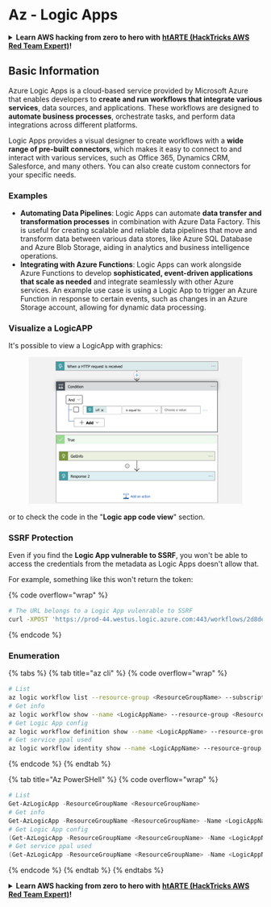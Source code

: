 # Az - Logic Apps

<details>

<summary><strong>Learn AWS hacking from zero to hero with</strong> <a href="https://training.hacktricks.xyz/courses/arte"><strong>htARTE (HackTricks AWS Red Team Expert)</strong></a><strong>!</strong></summary>

Other ways to support HackTricks:

* If you want to see your **company advertised in HackTricks** or **download HackTricks in PDF** Check the [**SUBSCRIPTION PLANS**](https://github.com/sponsors/carlospolop)!
* Get the [**official PEASS & HackTricks swag**](https://peass.creator-spring.com)
* Discover [**The PEASS Family**](https://opensea.io/collection/the-peass-family), our collection of exclusive [**NFTs**](https://opensea.io/collection/the-peass-family)
* **Join the** 💬 [**Discord group**](https://discord.gg/hRep4RUj7f) or the [**telegram group**](https://t.me/peass) or **follow** us on **Twitter** 🐦 [**@hacktricks_live**](https://twitter.com/hacktricks_live)**.**
* **Share your hacking tricks by submitting PRs to the** [**HackTricks**](https://github.com/carlospolop/hacktricks) and [**HackTricks Cloud**](https://github.com/carlospolop/hacktricks-cloud) github repos.

</details>

## Basic Information

Azure Logic Apps is a cloud-based service provided by Microsoft Azure that enables developers to **create and run workflows that integrate various services**, data sources, and applications. These workflows are designed to **automate business processes**, orchestrate tasks, and perform data integrations across different platforms.

Logic Apps provides a visual designer to create workflows with a **wide range of pre-built connectors**, which makes it easy to connect to and interact with various services, such as Office 365, Dynamics CRM, Salesforce, and many others. You can also create custom connectors for your specific needs.

### Examples

* **Automating Data Pipelines**: Logic Apps can automate **data transfer and transformation processes** in combination with Azure Data Factory. This is useful for creating scalable and reliable data pipelines that move and transform data between various data stores, like Azure SQL Database and Azure Blob Storage, aiding in analytics and business intelligence operations.
* **Integrating with Azure Functions**: Logic Apps can work alongside Azure Functions to develop **sophisticated, event-driven applications that scale as needed** and integrate seamlessly with other Azure services. An example use case is using a Logic App to trigger an Azure Function in response to certain events, such as changes in an Azure Storage account, allowing for dynamic data processing.

### Visualize a LogicAPP

It's possible to view a LogicApp with graphics:

<figure><img src="../../../.gitbook/assets/image (93).png" alt=""><figcaption></figcaption></figure>

or to check the code in the "**Logic app code view**" section.

### SSRF Protection

Even if you find the **Logic App vulnerable to SSRF**, you won't be able to access the credentials from the metadata as Logic Apps doesn't allow that.

For example, something like this won't return the token:

{% code overflow="wrap" %}
```bash
# The URL belongs to a Logic App vulenrable to SSRF
curl -XPOST 'https://prod-44.westus.logic.azure.com:443/workflows/2d8de4be6e974123adf0b98159966644/triggers/manual/paths/invoke?api-version=2016-10-01&sp=%2Ftriggers%2Fmanual%2Frun&sv=1.0&sig=_8_oqqsCXc0u2c7hNjtSZmT0uM4Xi3hktw6Uze0O34s' -d '{"url": "http://169.254.169.254/metadata/identity/oauth2/token?api-version=2018-02-01&resource=https://management.azure.com/"}' -H "Content-type: application/json" -v
```
{% endcode %}

### Enumeration

{% tabs %}
{% tab title="az cli" %}
{% code overflow="wrap" %}
```bash
# List
az logic workflow list --resource-group <ResourceGroupName> --subscription <SubscriptionID> --output table
# Get info
az logic workflow show --name <LogicAppName> --resource-group <ResourceGroupName> --subscription <SubscriptionID>
# Get Logic App config
az logic workflow definition show --name <LogicAppName> --resource-group <ResourceGroupName> --subscription <SubscriptionID>
# Get service ppal used
az logic workflow identity show --name <LogicAppName> --resource-group <ResourceGroupName> --subscription <SubscriptionID>
```
{% endcode %}
{% endtab %}

{% tab title="Az PowerSHell" %}
{% code overflow="wrap" %}
```powershell
# List
Get-AzLogicApp -ResourceGroupName <ResourceGroupName>
# Get info
Get-AzLogicApp -ResourceGroupName <ResourceGroupName> -Name <LogicAppName>
# Get Logic App config
(Get-AzLogicApp -ResourceGroupName <ResourceGroupName> -Name <LogicAppName>).Definition | ConvertTo-Json
# Get service ppal used
(Get-AzLogicApp -ResourceGroupName <ResourceGroupName> -Name <LogicAppName>).Identity
```
{% endcode %}
{% endtab %}
{% endtabs %}

<details>

<summary><strong>Learn AWS hacking from zero to hero with</strong> <a href="https://training.hacktricks.xyz/courses/arte"><strong>htARTE (HackTricks AWS Red Team Expert)</strong></a><strong>!</strong></summary>

Other ways to support HackTricks:

* If you want to see your **company advertised in HackTricks** or **download HackTricks in PDF** Check the [**SUBSCRIPTION PLANS**](https://github.com/sponsors/carlospolop)!
* Get the [**official PEASS & HackTricks swag**](https://peass.creator-spring.com)
* Discover [**The PEASS Family**](https://opensea.io/collection/the-peass-family), our collection of exclusive [**NFTs**](https://opensea.io/collection/the-peass-family)
* **Join the** 💬 [**Discord group**](https://discord.gg/hRep4RUj7f) or the [**telegram group**](https://t.me/peass) or **follow** us on **Twitter** 🐦 [**@hacktricks_live**](https://twitter.com/hacktricks_live)**.**
* **Share your hacking tricks by submitting PRs to the** [**HackTricks**](https://github.com/carlospolop/hacktricks) and [**HackTricks Cloud**](https://github.com/carlospolop/hacktricks-cloud) github repos.

</details>
